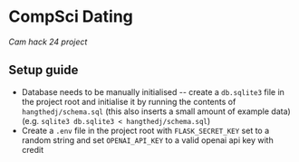 # CompSci Dating
*Cam hack 24 project*

## Setup guide

- Database needs to be manually initialised -- create a `db.sqlite3` file in the project root and initialise it by running the contents of `hangthedj/schema.sql` (this also inserts a small amount of example data) (e.g. `sqlite3 db.sqlite3 < hangthedj/schema.sql`)
- Create a `.env` file in the project root with `FLASK_SECRET_KEY` set to a random string and set `OPENAI_API_KEY` to a valid openai api key with credit
